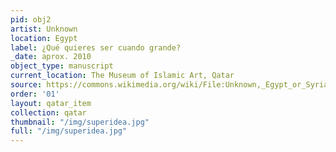 ```yaml
---
pid: obj2
artist: Unknown
location: Egypt
label: ¿Qué quieres ser cuando grande?
_date: aprox. 2010
object_type: manuscript
current_location: The Museum of Islamic Art, Qatar
source: https://commons.wikimedia.org/wiki/File:Unknown,_Egypt_or_Syria,_14th_Century_-_Sulwan_Al-Muta%27a_-_Google_Art_Project.jpg
order: '01'
layout: qatar_item
collection: qatar
thumbnail: "/img/superidea.jpg"
full: "/img/superidea.jpg"
---
```


